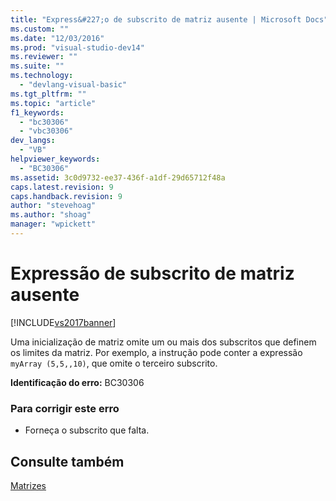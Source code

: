 ```yaml
---
title: "Express&#227;o de subscrito de matriz ausente | Microsoft Docs"
ms.custom: ""
ms.date: "12/03/2016"
ms.prod: "visual-studio-dev14"
ms.reviewer: ""
ms.suite: ""
ms.technology: 
  - "devlang-visual-basic"
ms.tgt_pltfrm: ""
ms.topic: "article"
f1_keywords: 
  - "bc30306"
  - "vbc30306"
dev_langs: 
  - "VB"
helpviewer_keywords: 
  - "BC30306"
ms.assetid: 3c0d9732-ee37-436f-a1df-29d65712f48a
caps.latest.revision: 9
caps.handback.revision: 9
author: "stevehoag"
ms.author: "shoag"
manager: "wpickett"
---
```

# Express&#227;o de subscrito de matriz ausente
[!INCLUDE[vs2017banner](../../../csharp/includes/vs2017banner.md)]

Uma inicialização de matriz omite um ou mais dos subscritos que definem os limites da matriz.  Por exemplo, a instrução pode conter a expressão `myArray (5,5,,10)`, que omite o terceiro subscrito.  
  
 **Identificação do erro:**  BC30306  
  
### Para corrigir este erro  
  
-   Forneça o subscrito que falta.  
  
## Consulte também  
 [Matrizes](../../../visual-basic/programming-guide/language-features/arrays/index.md)